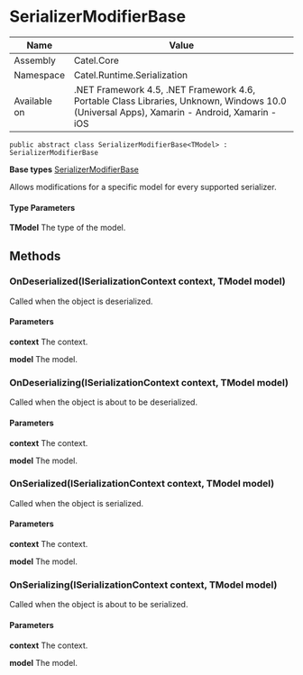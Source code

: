 

# SerializerModifierBase

Name|Value
---|---
Assembly|Catel.Core
Namespace|Catel.Runtime.Serialization
Available on|.NET Framework 4.5, .NET Framework 4.6, Portable Class Libraries, Unknown, Windows 10.0 (Universal Apps), Xamarin - Android, Xamarin - iOS

```
public abstract class SerializerModifierBase<TModel> : SerializerModifierBase
```

**Base types**
[SerializerModifierBase](/Catel.Core\Catel\Runtime\Serialization\SerializerModifierBase.md)


Allows modifications for a specific model for every supported serializer.

#### Type Parameters

**TModel**
The type of the model.



## Methods

### OnDeserialized(ISerializationContext context, TModel model)

Called when the object is deserialized.

#### Parameters

**context**
The context.

**model**
The model.



### OnDeserializing(ISerializationContext context, TModel model)

Called when the object is about to be deserialized.

#### Parameters

**context**
The context.

**model**
The model.



### OnSerialized(ISerializationContext context, TModel model)

Called when the object is serialized.

#### Parameters

**context**
The context.

**model**
The model.



### OnSerializing(ISerializationContext context, TModel model)

Called when the object is about to be serialized.

#### Parameters

**context**
The context.

**model**
The model.



